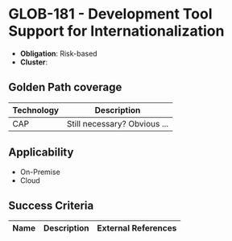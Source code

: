# GLOB-181 - Development Tool Support for Internationalization

- **Obligation**: Risk-based
- **Cluster**: 




## Golden Path coverage

| Technology | Description | 
| ----- | ---------- | 
| CAP | Still necessary? Obvious ... | |



## Applicability

- On-Premise
- Cloud



## Success Criteria

| Name | Description | External References |
| ----- | ---------- | ------------------- |

